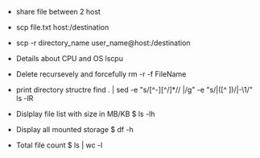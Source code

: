 - share file between 2 host
- scp file.txt host:/destination
- scp -r directory_name user_name@host:/destination

- Details about CPU and OS
  lscpu


- Delete recursevely and forcefully 
rm -r -f FileName

- print directory structre
  find . | sed -e "s/[^-][^\/]*\// |/g" -e "s/|\([^ ]\)/|-\1/"
  ls -lR

- Dislplay file list with size in MB/KB
$ ls -lh

- Display all mounted storage
$ df -h

- Total file count $ ls | wc -l
